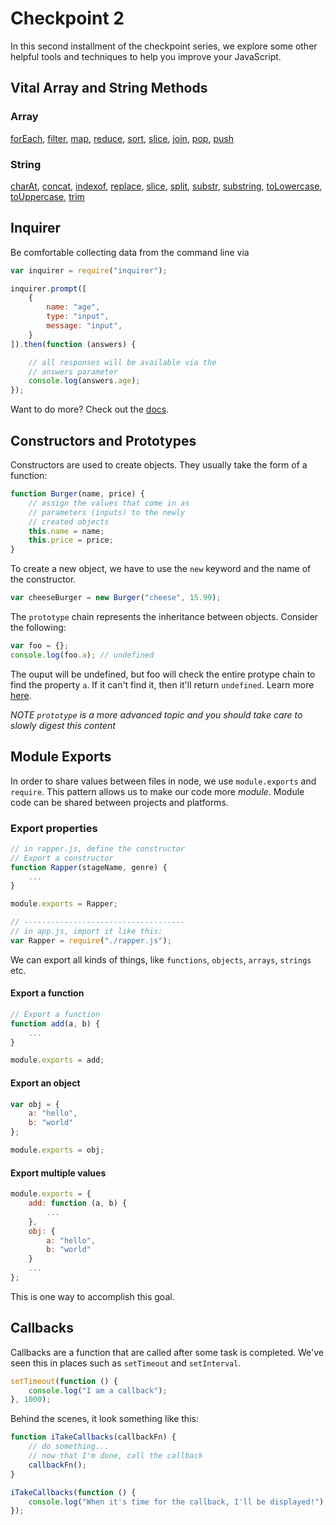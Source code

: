 # Checkpoint 2

In this second installment of the checkpoint series, we explore some other helpful tools and techniques to help you improve your JavaScript.

## Vital Array and String Methods
### Array 
[forEach](https://developer.mozilla.org/en-US/docs/Web/JavaScript/Reference/Global_Objects/Array/forEach), [filter](https://developer.mozilla.org/en-US/docs/Web/JavaScript/Reference/Global_Objects/Array/filter), [map](https://developer.mozilla.org/en-US/docs/Web/JavaScript/Reference/Global_Objects/Array/map), [reduce](https://developer.mozilla.org/en-US/docs/Web/JavaScript/Reference/Global_Objects/Array/Reduce), [sort](https://developer.mozilla.org/en-US/docs/Web/JavaScript/Reference/Global_Objects/Array/sort), [slice](https://developer.mozilla.org/en-US/docs/Web/JavaScript/Reference/Global_Objects/Array/slice), [join](https://developer.mozilla.org/en-US/docs/Web/JavaScript/Reference/Global_Objects/Array/join), [pop](https://developer.mozilla.org/en-US/docs/Web/JavaScript/Reference/Global_Objects/Array/pop), [push](https://developer.mozilla.org/en-US/docs/Web/JavaScript/Reference/Global_Objects/Array/push)

### String
[charAt](https://developer.mozilla.org/en-US/docs/Web/JavaScript/Reference/Global_Objects/String/charAt), [concat](https://developer.mozilla.org/en-US/docs/Web/JavaScript/Reference/Global_Objects/String/concat), [indexof](https://developer.mozilla.org/en-US/docs/Web/JavaScript/Reference/Global_Objects/String/indexOf), [replace](https://developer.mozilla.org/en-US/docs/Web/JavaScript/Reference/Global_Objects/String/replace), [slice](https://developer.mozilla.org/en-US/docs/Web/JavaScript/Reference/Global_Objects/String/slice), [split](https://developer.mozilla.org/en-US/docs/Web/JavaScript/Reference/Global_Objects/String/split), [substr](https://developer.mozilla.org/en-US/docs/Web/JavaScript/Reference/Global_Objects/String/substr), [substring](https://developer.mozilla.org/en-US/docs/Web/JavaScript/Reference/Global_Objects/String/substring), [toLowercase](https://developer.mozilla.org/en-US/docs/Web/JavaScript/Reference/Global_Objects/String/toLowerCase), [toUppercase](https://developer.mozilla.org/en-US/docs/Web/JavaScript/Reference/Global_Objects/String/toUpperCase), [trim](https://developer.mozilla.org/en-US/docs/Web/JavaScript/Reference/Global_Objects/String/Trim)

## Inquirer
Be comfortable collecting data from the command line via

```js
var inquirer = require("inquirer");

inquirer.prompt([
    {
        name: "age",
        type: "input",
        message: "input",
    }
]).then(function (answers) {

    // all responses will be available via the
    // answers parameter
    console.log(answers.age);
});
```
Want to do more? Check out the [docs](https://www.npmjs.com/package/inquirer).

## Constructors and Prototypes
Constructors are used to create objects. They usually take the form of a function:

```js
function Burger(name, price) {
    // assign the values that come in as
    // parameters (inputs) to the newly
    // created objects 
    this.name = name;
    this.price = price;
}
```
To create a new object, we have to use the `new` keyword and the name of the constructor.

```js
var cheeseBurger = new Burger("cheese", 15.99);
```

The `prototype` chain represents the inheritance between objects. Consider the following:

```js
var foo = {};
console.log(foo.a); // undefined
```
The ouput will be undefined, but foo will check the entire protype chain to find the property `a`. If it can't find it, then it'll return `undefined`. Learn more [here](https://developer.mozilla.org/en-US/docs/Web/JavaScript/Reference/Global_Objects/Object/prototype).

*NOTE `prototype` is a more advanced topic and you should take care to slowly digest this content*

## Module Exports
In order to share values between files in node, we use `module.exports` and `require`. This pattern allows us to make our code more _module_. Module code can be shared between projects and platforms.

### Export properties
```js
// in rapper.js, define the constructor
// Export a constructor
function Rapper(stageName, genre) {
    ...
}

module.exports = Rapper;

// ------------------------------------
// in app.js, import it like this:
var Rapper = require("./rapper.js");
```

We can export all kinds of things, like `functions`, `objects`, `arrays`, `strings` etc.

#### Export a function
```js
// Export a function
function add(a, b) {
    ...
} 

module.exports = add;
```
#### Export an object
```js
var obj = {
    a: "hello",
    b: "world"
};

module.exports = obj;
```

#### Export multiple values
```js
module.exports = {
    add: function (a, b) {
        ...
    },
    obj: {
        a: "hello",
        b: "world"
    }
    ...
};
```
This is one way to accomplish this goal.

## Callbacks
Callbacks are a function that are called after some task is completed. We've seen this in places such as `setTimeout` and `setInterval`.

```js
setTimeout(function () {
    console.log("I am a callback");
}, 1000);
```

Behind the scenes, it look something like this:

```js
function iTakeCallbacks(callbackFn) {
    // do something...
    // now that I'm done, call the callback
    callbackFn();
}

iTakeCallbacks(function () {
    console.log("When it's time for the callback, I'll be displayed!");
});
```